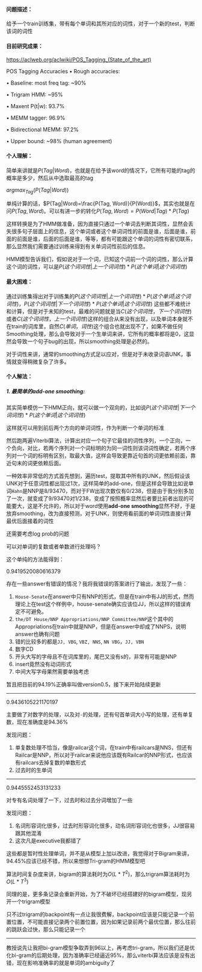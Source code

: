 #### 问题描述：

给予一个train训练集，带有每个单词和其所对应的词性，对于一个新的test，判断该词的词性

#### 目前研究成果：

 https://aclweb.org/aclwiki/POS_Tagging_(State_of_the_art) 

POS Tagging Accuracies • Rough accuracies: 

• Baseline: most freq tag: ~90% 

• Trigram HMM: ~95% 

• Maxent P(t|w): 93.7% 

• MEMM tagger: 96.9% 

• Bidirectional MEMM: 97.2% 

• Upper bound: ~98% (human agreement) 

#### 个人理解：

简单来讲就是$P(Tag|Word)$，也就是在给予该word的情况下，它所有可能的tag的概率是多少，然后从中选取最高的tag

$argmax_{Tag}(P(Tag|Word))$

单纯计算的话，$P(Tag|Word)=\frac{P(Tag, Word)}{P(Word)}$，其实也就是在问$P(Tag,Word)$。可以有进一步的转化$P(Tag,Word)=P(Word|Tag)*P(Tag)$

这样转换是为了HMM做准备，因为直接只通过一个单词去判断其词性，显然会丢失很多句子层面上的信息，这个单词或者这个单词词性的前面是谁，后面是谁，前面的前面是谁，后面的后面是谁，等等，都有可能跟这个单词的词性有密切联系，那么显然我们需要通过训练来得到有关单词词性前后的信息。

HMM模型告诉我们，假如说对于一个词，已知这个词前一个词的词性，那么计算这个词的词性，可以是$P(这个词词性|上一个词词性)*P(这个单词|这个词词性)$

#### 最大困难：

通过训练集得出对于训练集的$P(这个词词性|上一个词词性)*P(这个单词|这个词词性)$，$P(这个词词性|下一个词词性)*P(这个单词|这个词词性)$ 这些都不难统计和计算，但是对于未知的test，最难的问题就是当$C(这个词词性，下一个词词性)$或者$C(这个词词性，上一个词词性)$这样的组合从来没有出现，以及单词本身就不在train的词库里，自然$C(单词，词性)$这个组合也就出现不了，如果不做任何Smoothing处理，那么会导致对于一个生单词来讲，它所有的概率都将是0，这显然会导致一个句子bug的出现，所以smoothing处理是必然的。

对于词性来讲，通常的smoothing方式足以应对，但是对于未收录词语UNK，事情就变得稍微复杂了许多。

#### 个人解法：

##### 1. 最简单的add-one smoothing:

其实简单模仿一下HMM正向，就可以做一个双向的，比如说$P(这个词词性|下一个词词性)*P(这个单词|这个词词性)$

这样就可以用到前后两个方向的单词词性，作为判断一个单词的标准

然后跑两遍Viterbi算法，计算出对应一个句子它最佳的词性序列，一个正向，一个负向，对比，若两个序列对一个词标明的为同一词性则该词词性确定，若两个序列对一个词的标明有区别，取最大值，这样会导致更靠近句首的词更依赖前面，靠近句末的词更依赖后面。

一种效率非常低的方式首先想到，遍历test，提取其中所有的UNK，然后假设该UNK对于任意词性都出现过1次，这样简单的add-one，但是这样会导致比如说单词`Hahn`是NNP是8/93470，而对于FW出现次数仅有0/238，但是由于我分别多加了一次，就变成了9/93470对1/238，变成了按照概率显然后者要比前者出现的可能要大，这是不允许的，所以对于word使用**add-one smoothing**显然不好，于是放弃smoothing，改为直接预测，对于UNK，则使用看前面的单词词性直接计算最优后面接着的词性

还需要考虑log prob的问题

可以对单词的复数或者单数进行处理吗？

这个单纯的方法能得到：

0.9419520080616379

存在一些answer有错误的情况？我将我错误的答案进行了输出，发现了一些：

1. `House-Senate`在answer中只有NNP的形式，但是在train中有JJ的形式，然而理论上在test这个样例中，house-senate确实应该位JJ，所以这样的错误肯定不可避免。
2. `the/DT House/NNP Appropriations/NNP Committee/NNP`这个其中的Appropriations在train中就是NNP，但是在answer中却成了NNPS，说明answer也确有问题
3. 错的比较多的都是`JJ, VBG`, `VBZ, NNS`, `NN VBG`，`JJ, VBN`
4. 数字CD
5. 开头大写的字母且不在词库里的，尾巴又没有s的，非常有可能是NNP
6. insert竟然没有动词形式
7. 中间大写字母果然需要单独考虑

暂且把目前的94.19%正确率叫做version0.5，接下来开始陆续更新

---

0.9436105221170197

主要做了对数字的处理，以及对`-`的处理，还有句首单词大小写的处理，还有单复数，现在准确度是94.36%

发现问题：

1. 单复数处理不恰当，像是railcar这个词，在train中有railcars是NNS，但还有Railcar是NNP，所以对于railcar来说他应该既有Railcar的NNP形式，也应该有railcars去掉复数的单数形式
2. 过去时的生单词

---

0.9445552453131233

对专有名词处理了一下，过去时和过去分词增加了一些

发现问题：

1. 名词形容词化很多，过去时形容词化很多，动名词形容词化也很多，JJ很容易跟其他混淆
2. 这次凡是executive我都错了

这些都是暂时性处理单词，并不是从模型上加以改进，我觉得对于Bigram来讲，94.45%应该已经不错，所以来想想Tri-gram的HMM模型吧

算法时间复杂度来讲，bigram的算法耗时为$O(L*T^2)$，那么trigram算法耗时为$O(L*T^3)$

同理的是，更多条记录会重新开始，为了不破坏已经搭建好的bigram模型，现另开一个trigram模型

只不过trigram的backpoint有一点让我很费解，backpoint应该是只能记录一个前置位置，不可能直接记录两个前置位置，因为如果记录前两个最优位置，那么往前的跳跃会过快，那么只能记录一个

---

教授说先让我把bi-gram模型争取弄到96以上，再考虑tri-gram，所以我们还是优化bi-gram的后期处理，因为准确率已经逼近95%，那么viterbi算法应该是没有出错，现在影响准确率的就是单词的ambiguity了

